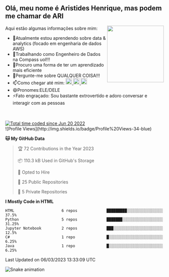 ## Olá, meu nome é Aristides Henrique, mas podem me chamar de ARI

<div >
Aqui estão algumas informações sobre mim:<img align="right" height="180em" src="https://user-images.githubusercontent.com/97318481/177042589-45d62122-82a9-4a32-b3a7-87b322825b2f.png">
</div>

- 🌱Atualmente estou aprendendo sobre data & analytics (focado em engenharia de dados AWS)
- 👯Trabalhando como Engenheiro de Dados na Compass uol!!!
- 🤔Procuro uma forma de ter um aprendizado mais eficiente
- 💬Pergunte-me sobre QUALQUER COISA!!!
- 📫Como chegar até mim:
  <a href="https://www.instagram.com/aryhenry/" target="_blank">
  <img src="https://img.shields.io/badge/-Instagram-%23E4405F?style=for-the-badge&logo=instagram&logoColor=black" height="20px">
  </a>
  <a href="https://www.linkedin.com/in/aristides-henrique/" target="_blank">
  <img src="https://img.shields.io/badge/-LinkedIn-%230077B5?style=for-the-badge&logo=linkedin&logoColor=black" height="20px">
  </a> 
  <a href="mailto:arihenriqueuna@gmail.com">
  <img src="https://img.shields.io/badge/-Gmail-%23333?style=for-the-badge&logo=gmail&logoColor=white" height="20px">
  </a>
- 😄Pronomes:ELE/DELE
- ⚡Fato engraçado: Sou bastante extrovertido e adoro conversar e interagir com as pessoas
<br/>
<br/>
<a href="https://wakatime.com/@97cfde53-3913-4cd8-99cf-b136da9d6e5c"><img src="https://wakatime.com/badge/user/97cfde53-3913-4cd8-99cf-b136da9d6e5c.svg" alt="Total time coded since Jun 20 2022" /></a>
<br/>
<!--START_SECTION:waka-->
![Profile Views](http://img.shields.io/badge/Profile%20Views-34-blue)

**🐱 My GitHub Data** 

> 🏆 72 Contributions in the Year 2023
 > 
> 📦 110.3 kB Used in GitHub's Storage 
 > 
> 💼 Opted to Hire
 > 
> 📜 25 Public Repositories 
 > 
> 🔑 5 Private Repositories  
 > 
**I Mostly Code in HTML** 

```text
HTML                     6 repos             █████████░░░░░░░░░░░░░░░░   37.5% 
Python                   5 repos             ███████░░░░░░░░░░░░░░░░░░   31.25% 
Jupyter Notebook         2 repos             ███░░░░░░░░░░░░░░░░░░░░░░   12.5% 
C#                       1 repo              █░░░░░░░░░░░░░░░░░░░░░░░░   6.25% 
Java                     1 repo              █░░░░░░░░░░░░░░░░░░░░░░░░   6.25%

```



 Last Updated on 06/03/2023 13:33:09 UTC
<!--END_SECTION:waka-->

![Snake animation](https://github.com/arihenrique/arihenrique/blob/output/github-contribution-grid-snake.svg)
